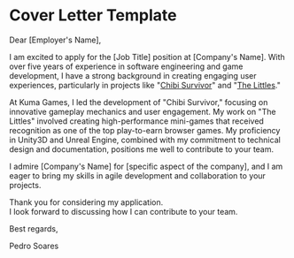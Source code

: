 # Cover Letter Template

Dear [Employer's Name],

I am excited to apply for the [Job Title] position at [Company's Name].
With over five years of experience in software engineering and game development,
I have a strong background in creating engaging user experiences, particularly
in projects like "[Chibi Survivor](https://chibi.gg/sso?app=survivor)"
and "[The Littles](https://playside.thelittles.io/arcade?near=portalFromArcadeToPlayside)."

At Kuma Games, I led the development of "Chibi Survivor," focusing on
innovative gameplay mechanics and user engagement. My work on "The Littles"
involved creating high-performance mini-games that received recognition as
one of the top play-to-earn browser games. My proficiency in Unity3D and
Unreal Engine, combined with my commitment to technical design and
documentation, positions me well to contribute to your team.

I admire [Company's Name] for [specific aspect of the company],
and I am eager to bring my skills in agile development and collaboration
to your projects.  

Thank you for considering my application.  
I look forward to discussing how I can contribute to your team.

Best regards,  
  
Pedro Soares
